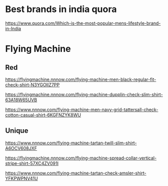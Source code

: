 Best brands in india quora
==========================
https://www.quora.com/Which-is-the-most-popular-mens-lifestyle-brand-in-India


Flying Machine
==============
Red
---
https://flyingmachine.nnnow.com/flying-machine-men-black-regular-fit-check-shirt-N3YGOIIZ7PP

https://flyingmachine.nnnow.com/flying-machine-dupplin-check-slim-shirt-63A18W65UVB

https://www.nnnow.com/flying-machine-men-navy-grid-tattersall-check-cotton-casual-shirt-6KGFNZYK8WU


Unique
------
https://www.nnnow.com/flying-machine-tartan-twill-slim-shirt-A6OCV608JXF

https://flyingmachine.nnnow.com/flying-machine-spread-collar-vertical-stripe-shirt-57XC4ZV091I

https://www.nnnow.com/flying-machine-tartan-check-amsler-shirt-YFKPWPNV41U


